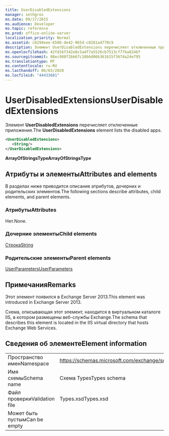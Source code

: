 ```yaml
---
title: UserDisabledExtensions
manager: sethgros
ms.date: 09/17/2015
ms.audience: Developer
ms.topic: reference
ms.prod: office-online-server
localization_priority: Normal
ms.assetid: c8294eee-6588-4e42-965d-c8261a4770c9
description: Элемент UserDisabledExtensions перечисляет отключенные приложения.
ms.openlocfilehash: 42fd16f342e8c5a4f7a5526cb7513cf77ba8246f
ms.sourcegitcommit: 88ec988f2bb67c1866d06b361615f3674a24e795
ms.translationtype: MT
ms.contentlocale: ru-RU
ms.lasthandoff: 06/03/2020
ms.locfileid: "44433681"
---
```

# <a name="userdisabledextensions"></a><span data-ttu-id="1e0e1-103">UserDisabledExtensions</span><span class="sxs-lookup"><span data-stu-id="1e0e1-103">UserDisabledExtensions</span></span>

<span data-ttu-id="1e0e1-104">Элемент **UserDisabledExtensions** перечисляет отключенные приложения.</span><span class="sxs-lookup"><span data-stu-id="1e0e1-104">The **UserDisabledExtensions** element lists the disabled apps.</span></span> 
  
```XML
<UserDisabledExtensions>
   <String/>
</UserDisabledExtensions>
```

 <span data-ttu-id="1e0e1-105">**ArrayOfStringsType**</span><span class="sxs-lookup"><span data-stu-id="1e0e1-105">**ArrayOfStringsType**</span></span>
## <a name="attributes-and-elements"></a><span data-ttu-id="1e0e1-106">Атрибуты и элементы</span><span class="sxs-lookup"><span data-stu-id="1e0e1-106">Attributes and elements</span></span>

<span data-ttu-id="1e0e1-107">В разделах ниже приводится описание атрибутов, дочерних и родительских элементов.</span><span class="sxs-lookup"><span data-stu-id="1e0e1-107">The following sections describe attributes, child elements, and parent elements.</span></span>
  
### <a name="attributes"></a><span data-ttu-id="1e0e1-108">Атрибуты</span><span class="sxs-lookup"><span data-stu-id="1e0e1-108">Attributes</span></span>

<span data-ttu-id="1e0e1-109">Нет.</span><span class="sxs-lookup"><span data-stu-id="1e0e1-109">None.</span></span>
  
### <a name="child-elements"></a><span data-ttu-id="1e0e1-110">Дочерние элементы</span><span class="sxs-lookup"><span data-stu-id="1e0e1-110">Child elements</span></span>

[<span data-ttu-id="1e0e1-111">Строка</span><span class="sxs-lookup"><span data-stu-id="1e0e1-111">String</span></span>](string.md)
  
### <a name="parent-elements"></a><span data-ttu-id="1e0e1-112">Родительские элементы</span><span class="sxs-lookup"><span data-stu-id="1e0e1-112">Parent elements</span></span>

[<span data-ttu-id="1e0e1-113">UserParameters</span><span class="sxs-lookup"><span data-stu-id="1e0e1-113">UserParameters</span></span>](userparameters.md)
  
## <a name="remarks"></a><span data-ttu-id="1e0e1-114">Примечания</span><span class="sxs-lookup"><span data-stu-id="1e0e1-114">Remarks</span></span>

<span data-ttu-id="1e0e1-115">Этот элемент появился в Exchange Server 2013.</span><span class="sxs-lookup"><span data-stu-id="1e0e1-115">This element was introduced in Exchange Server 2013.</span></span>
  
<span data-ttu-id="1e0e1-116">Схема, описывающая этот элемент, находится в виртуальном каталоге IIS, в котором размещены веб-службы Exchange.</span><span class="sxs-lookup"><span data-stu-id="1e0e1-116">The schema that describes this element is located in the IIS virtual directory that hosts Exchange Web Services.</span></span>
  
## <a name="element-information"></a><span data-ttu-id="1e0e1-117">Сведения об элементе</span><span class="sxs-lookup"><span data-stu-id="1e0e1-117">Element information</span></span>

|||
|:-----|:-----|
|<span data-ttu-id="1e0e1-118">Пространство имен</span><span class="sxs-lookup"><span data-stu-id="1e0e1-118">Namespace</span></span>  <br/> |https://schemas.microsoft.com/exchange/services/2006/types  <br/> |
|<span data-ttu-id="1e0e1-119">Имя схемы</span><span class="sxs-lookup"><span data-stu-id="1e0e1-119">Schema name</span></span>  <br/> |<span data-ttu-id="1e0e1-120">Схема Types</span><span class="sxs-lookup"><span data-stu-id="1e0e1-120">Types schema</span></span>  <br/> |
|<span data-ttu-id="1e0e1-121">Файл проверки</span><span class="sxs-lookup"><span data-stu-id="1e0e1-121">Validation file</span></span>  <br/> |<span data-ttu-id="1e0e1-122">Types.xsd</span><span class="sxs-lookup"><span data-stu-id="1e0e1-122">Types.xsd</span></span>  <br/> |
|<span data-ttu-id="1e0e1-123">Может быть пустым</span><span class="sxs-lookup"><span data-stu-id="1e0e1-123">Can be empty</span></span>  <br/> ||
   

